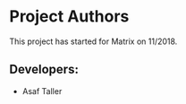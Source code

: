 Project Authors
===============

This project has started for Matrix on 11/2018.

## Developers:

* Asaf Taller
